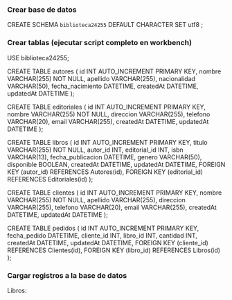 ### Crear base de datos

CREATE SCHEMA `biblioteca24255` DEFAULT CHARACTER SET utf8 ;

### Crear tablas  (ejecutar script completo en workbench)

USE biblioteca24255;

CREATE TABLE autores (
    id INT AUTO_INCREMENT PRIMARY KEY,
    nombre VARCHAR(255) NOT NULL,
    apellido VARCHAR(255),
    nacionalidad VARCHAR(50),
    fecha_nacimiento DATETIME,
    createdAt DATETIME,
    updatedAt DATETIME
);


CREATE TABLE editoriales (
    id INT AUTO_INCREMENT PRIMARY KEY,
    nombre VARCHAR(255) NOT NULL,
    direccion VARCHAR(255),
    telefono VARCHAR(20),
    email VARCHAR(255),
    createdAt DATETIME,
    updatedAt DATETIME
);


CREATE TABLE libros (
    id INT AUTO_INCREMENT PRIMARY KEY,
    titulo VARCHAR(255) NOT NULL,
    autor_id INT,
    editorial_id INT,
    isbn VARCHAR(13),
    fecha_publicacion DATETIME,
    genero VARCHAR(50),
    disponible BOOLEAN,
    createdAt DATETIME,
    updatedAt DATETIME,
    FOREIGN KEY (autor_id) REFERENCES Autores(id),
    FOREIGN KEY (editorial_id) REFERENCES Editoriales(id)
);

CREATE TABLE clientes (
    id INT AUTO_INCREMENT PRIMARY KEY,
    nombre VARCHAR(255) NOT NULL,
    apellido VARCHAR(255),
    direccion VARCHAR(255),
    telefono VARCHAR(20),
    email VARCHAR(255),
    createdAt DATETIME,
    updatedAt DATETIME
);


CREATE TABLE pedidos (
    id INT AUTO_INCREMENT PRIMARY KEY,
    fecha_pedido DATETIME,
    cliente_id INT,
    libro_id INT,
    cantidad INT,
    createdAt DATETIME,
    updatedAt DATETIME,
    FOREIGN KEY (cliente_id) REFERENCES Clientes(id),
    FOREIGN KEY (libro_id) REFERENCES Libros(id)
);


### Cargar registros a la base de datos

Libros:

